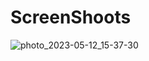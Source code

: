 # ScreenShoots

![photo_2023-05-12_15-37-30](https://github.com/KarimNour0/Medical_App/assets/133063362/3b016a3f-f829-49f3-810f-47ff7751c035)
